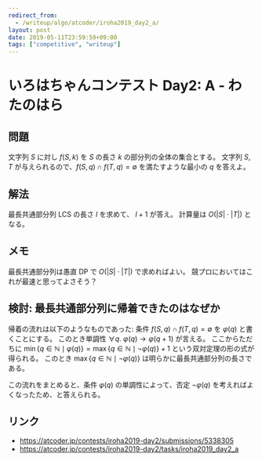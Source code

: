 ```yaml
---
redirect_from:
  - /writeup/algo/atcoder/iroha2019_day2_a/
layout: post
date: 2019-05-11T23:59:59+09:00
tags: ["competitive", "writeup"]
---
```


# いろはちゃんコンテスト Day2: A - わたのはら

## 問題

文字列 $S$ に対し $f(S, k)$ を $S$ の長さ $k$ の部分列の全体の集合とする。
文字列 $S, T$ が与えられるので、$f(S, q) \cap f(T, q) = \emptyset$ を満たすような最小の $q$ を答えよ。

## 解法

最長共通部分列 LCS の長さ $l$ を求めて、 $l + 1$ が答え。
計算量は $O(|S| \cdot |T|)$ となる。

## メモ

最長共通部分列は愚直 DP で $O(|S| \cdot |T|)$ で求めればよい。
競プロにおいてはこれが最速と思ってよさそう？

## 検討: 最長共通部分列に帰着できたのはなぜか

帰着の流れは以下のようなものであった:
条件 $f(S, q) \cap f(T, q) = \emptyset$ を $\varphi(q)$ と書くことにする。
このとき単調性 $\forall q. ~ \varphi(q) \to \varphi(q + 1)$ が言える。
ここからただちに $\min \{ q \in \mathbb{N} \mid \varphi(q) \} = \max \{ q \in \mathbb{N} \mid \lnot \varphi(q) \} + 1$ という双対定理の形の式が得られる。
このとき $\max \{ q \in \mathbb{N} \mid \lnot \varphi(q) \}$ は明らかに最長共通部分列の長さである。

この流れをまとめると、条件 $\varphi(q)$ の単調性によって、否定 $\lnot \varphi(q)$ を考えればよくなったため、と答えられる。

## リンク

-   <https://atcoder.jp/contests/iroha2019-day2/submissions/5338305>
-   <https://atcoder.jp/contests/iroha2019-day2/tasks/iroha2019_day2_a>
